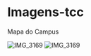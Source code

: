 # Imagens-tcc
Mapa do Campus


![IMG_3169](https://user-images.githubusercontent.com/106028045/193918414-6fd13355-a2d7-49f3-b60f-597064f8ae6e.jpeg)
![IMG_3169](https://user-images.githubusercontent.com/106028045/193919757-441c6f29-f6dd-448c-ad3b-2d5cac426351.jpeg)
